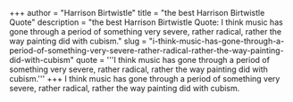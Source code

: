 +++
author = "Harrison Birtwistle"
title = "the best Harrison Birtwistle Quote"
description = "the best Harrison Birtwistle Quote: I think music has gone through a period of something very severe, rather radical, rather the way painting did with cubism."
slug = "i-think-music-has-gone-through-a-period-of-something-very-severe-rather-radical-rather-the-way-painting-did-with-cubism"
quote = '''I think music has gone through a period of something very severe, rather radical, rather the way painting did with cubism.'''
+++
I think music has gone through a period of something very severe, rather radical, rather the way painting did with cubism.
